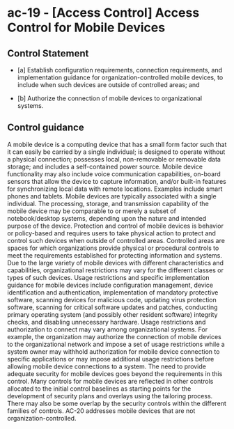 # ac-19 - \[Access Control\] Access Control for Mobile Devices

## Control Statement

- \[a\] Establish configuration requirements, connection requirements, and implementation guidance for organization-controlled mobile devices, to include when such devices are outside of controlled areas; and

- \[b\] Authorize the connection of mobile devices to organizational systems.

## Control guidance

A mobile device is a computing device that has a small form factor such that it can easily be carried by a single individual; is designed to operate without a physical connection; possesses local, non-removable or removable data storage; and includes a self-contained power source. Mobile device functionality may also include voice communication capabilities, on-board sensors that allow the device to capture information, and/or built-in features for synchronizing local data with remote locations. Examples include smart phones and tablets. Mobile devices are typically associated with a single individual. The processing, storage, and transmission capability of the mobile device may be comparable to or merely a subset of notebook/desktop systems, depending upon the nature and intended purpose of the device. Protection and control of mobile devices is behavior or policy-based and requires users to take physical action to protect and control such devices when outside of controlled areas. Controlled areas are spaces for which organizations provide physical or procedural controls to meet the requirements established for protecting information and systems. Due to the large variety of mobile devices with different characteristics and capabilities, organizational restrictions may vary for the different classes or types of such devices. Usage restrictions and specific implementation guidance for mobile devices include configuration management, device identification and authentication, implementation of mandatory protective software, scanning devices for malicious code, updating virus protection software, scanning for critical software updates and patches, conducting primary operating system (and possibly other resident software) integrity checks, and disabling unnecessary hardware. Usage restrictions and authorization to connect may vary among organizational systems. For example, the organization may authorize the connection of mobile devices to the organizational network and impose a set of usage restrictions while a system owner may withhold authorization for mobile device connection to specific applications or may impose additional usage restrictions before allowing mobile device connections to a system. The need to provide adequate security for mobile devices goes beyond the requirements in this control. Many controls for mobile devices are reflected in other controls allocated to the initial control baselines as starting points for the development of security plans and overlays using the tailoring process. There may also be some overlap by the security controls within the different families of controls. AC-20 addresses mobile devices that are not organization-controlled.
